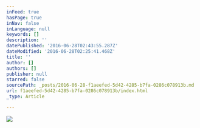 ```yaml
---
inFeed: true
hasPage: true
inNav: false
inLanguage: null
keywords: []
description: ''
datePublished: '2016-06-28T02:43:55.287Z'
dateModified: '2016-06-28T02:25:41.468Z'
title: ''
author: []
authors: []
publisher: null
starred: false
sourcePath: _posts/2016-06-28-f1aeefed-5d42-4285-b7fa-0286c078913b.md
url: f1aeefed-5d42-4285-b7fa-0286c078913b/index.html
_type: Article

---
```

![](https://the-grid-user-content.s3-us-west-2.amazonaws.com/4495ff82-f917-4e87-9f7b-4cfae9805e62.jpg)